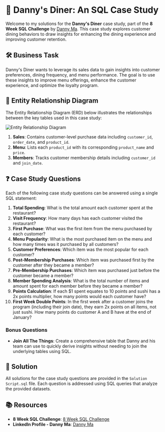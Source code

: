 # 🍣 Danny's Diner: An SQL Case Study

Welcome to my solutions for the **Danny's Diner** case study, part of the **8 Week SQL Challenge** by [Danny Ma](https://www.linkedin.com/in/datawithdanny/). This case study explores customer dining behaviors to draw insights for enhancing the dining experience and improving customer retention.

## 🛠️ Business Task

Danny's Diner wants to leverage its sales data to gain insights into customer preferences, dining frequency, and menu performance. The goal is to use these insights to improve menu offerings, enhance the customer experience, and optimize the loyalty program.

## 🔐 Entity Relationship Diagram

The Entity Relationship Diagram (ERD) below illustrates the relationships between the key tables used in this case study:

![Entity Relationship Diagram](er.PNG)

1. **Sales**: Contains customer-level purchase data including `customer_id`, `order_date`, and `product_id`.
2. **Menu**: Lists each `product_id` with its corresponding `product_name` and `price`.
3. **Members**: Tracks customer membership details including `customer_id` and `join_date`.

## ❓ Case Study Questions

Each of the following case study questions can be answered using a single SQL statement:

1. **Total Spending**: What is the total amount each customer spent at the restaurant?
2. **Visit Frequency**: How many days has each customer visited the restaurant?
3. **First Purchase**: What was the first item from the menu purchased by each customer?
4. **Menu Popularity**: What is the most purchased item on the menu and how many times was it purchased by all customers?
5. **Customer Preferences**: Which item was the most popular for each customer?
6. **Post-Membership Purchases**: Which item was purchased first by the customer after they became a member?
7. **Pre-Membership Purchases**: Which item was purchased just before the customer became a member?
8. **Member Spending Analysis**: What is the total number of items and amount spent for each member before they became a member?
9. **Points Calculation**: If each $1 spent equates to 10 points and sushi has a 2x points multiplier, how many points would each customer have?
10. **First Week Double Points**: In the first week after a customer joins the program (including their join date), they earn 2x points on all items, not just sushi. How many points do customer A and B have at the end of January?

### Bonus Questions

- **Join All The Things**: Create a comprehensive table that Danny and his team can use to quickly derive insights without needing to join the underlying tables using SQL.

## 📝 Solution

All solutions for the case study questions are provided in the `Solution Script.sql` file. Each question is addressed using SQL queries that analyze the provided datasets.


## 📚 Resources

- **8 Week SQL Challenge**: [8 Week SQL Challenge](https://www.datawithdanny.com/)
- **LinkedIn Profile - Danny Ma**: [Danny Ma](https://www.linkedin.com/in/datawithdanny/)
